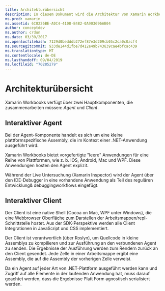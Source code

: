```yaml
---
title: Architekturübersicht
description: In diesem Dokument wird die Architektur von Xamarin Workbooks beschrieben und erläutert, wie der interaktive Agent und der interaktive Client zusammenarbeiten.
ms.prod: xamarin
ms.assetid: 6C0226BE-A0C4-4108-B482-0A903696AB04
author: conceptdev
ms.author: crdun
ms.date: 03/30/2017
ms.openlocfilehash: 7129d0bedddb272ef87e3d209cb05c2ca0c0acf4
ms.sourcegitcommit: 933de144d1fbe7d412e49b743839cae4bfcac439
ms.translationtype: MT
ms.contentlocale: de-DE
ms.lasthandoff: 09/04/2019
ms.locfileid: "70285279"
---
```

# <a name="architecture-overview"></a>Architekturübersicht

Xamarin Workbooks verfügt über zwei Hauptkomponenten, die zusammenarbeiten müssen: _Agent_ und _Client_.

## <a name="interactive-agent"></a>Interaktiver Agent

Bei der Agent-Komponente handelt es sich um eine kleine plattformspezifische Assembly, die im Kontext einer .NET-Anwendung ausgeführt wird.

Xamarin Workbooks bietet vorgefertigte "leere" Anwendungen für eine Reihe von Plattformen, wie z. b. IOS, Android, Mac und WPF. Diese Anwendungen hosten den Agent explizit.

Während der Live Untersuchung (Xamarin Inspector) wird der Agent über den IDE-Debugger in eine vorhandene Anwendung als Teil des regulären Entwicklung& debuggingworkflows eingefügt.

## <a name="interactive-client"></a>Interaktiver Client

Der Client ist eine native Shell (Cocoa on Mac, WPF unter Windows), die eine Webbrowser Oberfläche zum Darstellen der Arbeitsmappen/repl-Schnittstelle hostet. Aus der SDK-Perspektive werden alle Client Integrationen in JavaScript und CSS implementiert.

Der Client ist verantwortlich (über Roslyn), um Quellcode in kleine Assemblys zu kompilieren und zur Ausführung an den verbundenen Agent zu senden. Die Ergebnisse der Ausführung werden zum Rendern zurück an den Client gesendet. Jede Zelle in einer Arbeitsmappe ergibt eine Assembly, die auf die Assembly der vorherigen Zelle verweist.

Da ein Agent auf jeder Art von .NET-Plattform ausgeführt werden kann und Zugriff auf alle Elemente in der laufenden Anwendung hat, muss darauf geachtet werden, dass die Ergebnisse Platt Form agnostisch serialisiert werden.
